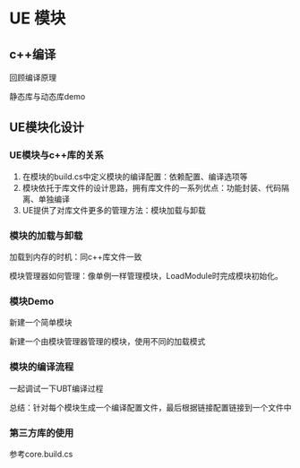 # UE 模块

## c++编译

回顾编译原理

静态库与动态库demo

## UE模块化设计

### UE模块与c++库的关系

1. 在模块的build.cs中定义模块的编译配置：依赖配置、编译选项等
2. 模块依托于库文件的设计思路，拥有库文件的一系列优点：功能封装、代码隔离、单独编译
3. UE提供了对库文件更多的管理方法：模块加载与卸载

### 模块的加载与卸载

加载到内存的时机：同c++库文件一致

模块管理器如何管理：像单例一样管理模块，LoadModule时完成模块初始化。

### 模块Demo

新建一个简单模块

新建一个由模块管理器管理的模块，使用不同的加载模式

### 模块的编译流程

一起调试一下UBT编译过程

总结：针对每个模块生成一个编译配置文件，最后根据链接配置链接到一个文件中

### 第三方库的使用

参考core.build.cs
